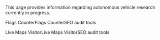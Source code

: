
This page provides information regarding autonomous vehicle research currently in progress.

Flags Counter<script type="text/javascript" src="//cdn.livetrafficfeed.com/static/flag-counter/live.v2.js"></script>Flags CounterSEO audit tools

Live Maps Visitor<script type="text/javascript" src="//cdn.livetrafficfeed.com/static/mapjs/live.v2.js"></script>Live Maps VisitorSEO audit tools
